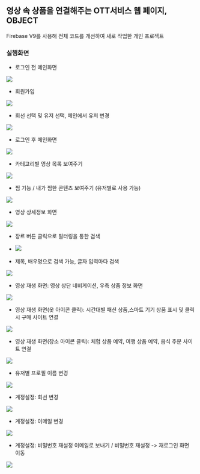 ## 영상 속 상품을 연결해주는 OTT서비스 웹 페이지, OBJECT
Firebase V9를 사용해 전체 코드를 개선하여 새로 작업한 개인 프로젝트

### 실행화면

- 로그인 전 메인화면
<img src="https://gifrun.blob.core.windows.net/temp/3385d6f2da7549aa81847c12d708bfc5.gif"/>

- 회원가입
<img src="https://gifrun.blob.core.windows.net/temp/1771d2d71ba94b81b2ec0f663aa125dc.gif"/>

- 회선 선택 및 유저 선택, 메인에서 유저 변경
<img src="https://gifrun.blob.core.windows.net/temp/a3a64a930602476e82242b8296586ab4.gif"/>

- 로그인 후 메인화면
<img src="https://gifrun.blob.core.windows.net/temp/60243c63b5704500a99087b2d5495b32.gif"/>

- 카테고리별 영상 목록 보여주기
<img src="https://gifrun.blob.core.windows.net/temp/517f1313c70a4ddd9ac0a21342c4c346.gif"/>

- 찜 기능 / 내가 찜한 콘텐츠 보여주기 (유저별로 사용 가능)
<img src="https://gifrun.blob.core.windows.net/temp/3ba49b3fcfc54df18dddbd110c38c05c.gif"/>

- 영상 상세정보 화면
<img src="https://gifrun.blob.core.windows.net/temp/3c7d2a72f92d42acb72b5ffae5232eb7.gif"/>

- 장르 버튼 클릭으로 필터링을 통한 검색
- <img src="https://gifrun.blob.core.windows.net/temp/832302df2e094fdc8502f45f9b71c9d1.gif"/>

- 제목, 배우명으로 검색 가능, 글자 입력마다 검색 
<img src="https://gifrun.blob.core.windows.net/temp/b64ae6125d704247b4212dadc80c4f57.gif"/>

- 영상 재생 화면: 영상 상단 네비게이션, 우측 상품 정보 화면 
<img src="https://gifrun.blob.core.windows.net/temp/dc76fc2d82f74e64a8a2210c69849104.gif"/>

- 영상 재생 화면(옷 아이콘 클릭): 시간대별 패션 상품,스마트 기기 상품 표시 및 클릭 시 구매 사이트 연결
<img src="https://gifrun.blob.core.windows.net/temp/7373c0cbfc8d4d489376b70b352993e8.gif"/>

- 영상 재생 화면(장소 아이콘 클릭): 체험 상품 예약, 여행 상품 예약, 음식 주문 사이트 연결
<img src="https://gifrun.blob.core.windows.net/temp/7373c0cbfc8d4d489376b70b352993e8.gif"/>

- 유저별 프로필 이름 변경 
<img src="https://gifrun.blob.core.windows.net/temp/79d1c6f44c9d443b89a5ffb2a209e7b9.gif"/>

- 계정설정: 회선 변경 
<img src="https://gifrun.blob.core.windows.net/temp/cb4c38f51c924c9986b41ca67acacb9e.gif"/>

- 계정설정: 이메일 변경 
<img src="https://gifrun.blob.core.windows.net/temp/58977a7633984f26b1530813cef3b0b6.gif"/>

- 계정설정: 비밀번호 재설정 이메일로 보내기 / 비밀번호 재설정 -> 재로그인 화면 이동
<img src="https://gifrun.blob.core.windows.net/temp/62f76eaa2e394c2789effa664c03b57a.gif"/>

